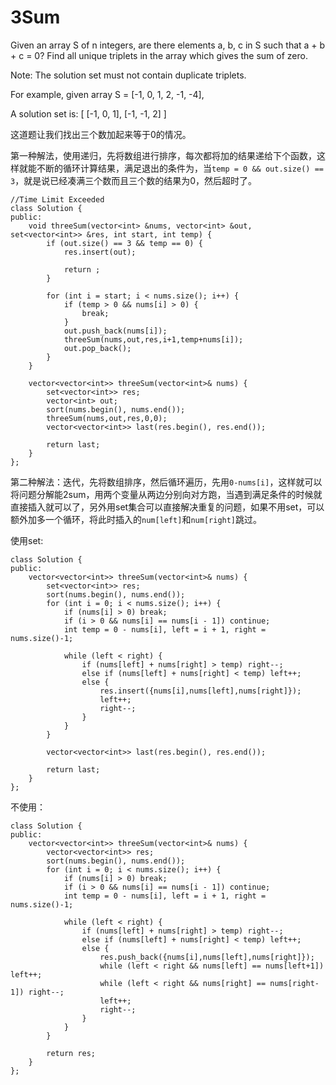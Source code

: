 3Sum
=============

Given an array S of n integers, are there elements a, b, c in S such that a + b + c = 0? Find all unique triplets in the array which gives the sum of zero.

Note: The solution set must not contain duplicate triplets.

For example, given array S = [-1, 0, 1, 2, -1, -4],

A solution set is:
[
  [-1, 0, 1],
  [-1, -1, 2]
]

这道题让我们找出三个数加起来等于0的情况。

第一种解法，使用递归，先将数组进行排序，每次都将加的结果递给下个函数，这样就能不断的循环计算结果，满足退出的条件为，当`temp = 0 && out.size() == 3`，就是说已经凑满三个数而且三个数的结果为0，然后超时了。
```
//Time Limit Exceeded
class Solution {
public:
    void threeSum(vector<int> &nums, vector<int> &out, set<vector<int>> &res, int start, int temp) {
        if (out.size() == 3 && temp == 0) {
            res.insert(out);

            return ;
        }

        for (int i = start; i < nums.size(); i++) {
            if (temp > 0 && nums[i] > 0) {
                break;
            }
            out.push_back(nums[i]);
            threeSum(nums,out,res,i+1,temp+nums[i]);
            out.pop_back();
        }
    }

    vector<vector<int>> threeSum(vector<int>& nums) {
        set<vector<int>> res;
        vector<int> out;
        sort(nums.begin(), nums.end());
        threeSum(nums,out,res,0,0);
        vector<vector<int>> last(res.begin(), res.end());

        return last;
    }
};
```

第二种解法：迭代，先将数组排序，然后循环遍历，先用`0-nums[i]`，这样就可以将问题分解能2sum，用两个变量从两边分别向对方跑，当遇到满足条件的时候就直接插入就可以了，另外用set集合可以直接解决重复的问题，如果不用set，可以额外加多一个循环，将此时插入的`num[left]`和`num[right]`跳过。

使用set:
```
class Solution {
public:
    vector<vector<int>> threeSum(vector<int>& nums) {
        set<vector<int>> res;
        sort(nums.begin(), nums.end());
        for (int i = 0; i < nums.size(); i++) {
            if (nums[i] > 0) break;
            if (i > 0 && nums[i] == nums[i - 1]) continue;
            int temp = 0 - nums[i], left = i + 1, right = nums.size()-1;

            while (left < right) {
                if (nums[left] + nums[right] > temp) right--;
                else if (nums[left] + nums[right] < temp) left++;
                else {
                    res.insert({nums[i],nums[left],nums[right]});
                    left++;
                    right--;
                }
            }
        }

        vector<vector<int>> last(res.begin(), res.end());

        return last;
    }
};
```
不使用：
```
class Solution {
public:
    vector<vector<int>> threeSum(vector<int>& nums) {
        vector<vector<int>> res;
        sort(nums.begin(), nums.end());
        for (int i = 0; i < nums.size(); i++) {
            if (nums[i] > 0) break;
            if (i > 0 && nums[i] == nums[i - 1]) continue;
            int temp = 0 - nums[i], left = i + 1, right = nums.size()-1;

            while (left < right) {
                if (nums[left] + nums[right] > temp) right--;
                else if (nums[left] + nums[right] < temp) left++;
                else {
                    res.push_back({nums[i],nums[left],nums[right]});
                    while (left < right && nums[left] == nums[left+1]) left++;
                    while (left < right && nums[right] == nums[right-1]) right--;
                    left++;
                    right--;
                }
            }
        }

        return res;
    }
};
```
